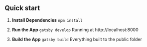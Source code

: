 ## Quick start

1.  **Install Dependencies**
    `npm install`

2.  **Run the App**
    `gatsby develop`
     Running at http://localhost:8000

3.  **Build the App**
    `gatsby build`
    Everything built to the public folder
